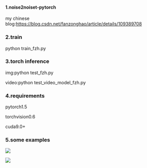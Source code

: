 #### 1.noise2noiset-pytorch

my chinese blog:https://blog.csdn.net/fanzonghao/article/details/109389708

### 2.train

python train_fzh.py

### 3.torch inference

img:python test_fzh.py

video:python test_video_model_fzh.py

### 4.requirements

pytorch1.5

torchvision0.6

cuda9.0+

### 5.some examples

![](https://github.com/zonghaofan/noise2noise/blob/main/Screenshot%20from%202020-10-30%2017-26-41.png)

![](https://github.com/zonghaofan/noise2noise/blob/main/Screenshot%20from%202020-10-30%2017-26-54.png)

